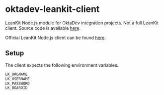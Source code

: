 # oktadev-leankit-client

LeanKit Node.js module for OktaDev integration projects. Not a full LeanKit client. Source code is available [here](https://github.com/reverentgeek/oktadev-leankit-client).

Official LeanKit Node.js client can be found [here](https://github.com/LeanKit/leankit-node-client).

## Setup

The client expects the following environment variables.

```sh
LK_ORGNAME
LK_USERNAME
LK_PASSWORD
LK_BOARDID
```
